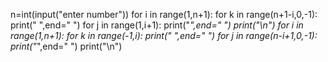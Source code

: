 n=int(input("enter number"))
for i in range(1,n+1):
     for k in range(n+1-i,0,-1):
        print(" ",end="  ")
     for j in range(1,i+1):
        print("*",end="  ")
     print("\n") 
for i in range(1,n+1):
     for k in range(-1,i):
        print(" ",end="  ")
     for j in range(n-i+1,0,-1):
       print("*",end="   ")
     print("\n")    
